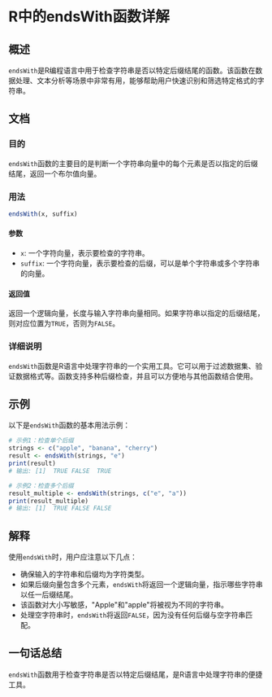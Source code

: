 <!--
Meta Description: # R中的endsWith函数详解 ## 概述 `endsWith`是R编程语言中用于检查字符串是否以特定后缀结尾的函数。该函数在数据处理、文本分析等场景中非常有用，能够帮助用户快速识别和筛选特定格式的字符串。 ## 文档 ### 目的 `endsWith`函数的主要目的是判断一个字符串向量中的每个...
Meta Keywords: endswith, false, true, strings, apple
-->

# R中的endsWith函数详解

## 概述
`endsWith`是R编程语言中用于检查字符串是否以特定后缀结尾的函数。该函数在数据处理、文本分析等场景中非常有用，能够帮助用户快速识别和筛选特定格式的字符串。

## 文档
### 目的
`endsWith`函数的主要目的是判断一个字符串向量中的每个元素是否以指定的后缀结尾，返回一个布尔值向量。

### 用法
```R
endsWith(x, suffix)
```

#### 参数
- `x`: 一个字符向量，表示要检查的字符串。
- `suffix`: 一个字符向量，表示要检查的后缀，可以是单个字符串或多个字符串的向量。

#### 返回值
返回一个逻辑向量，长度与输入字符串向量相同。如果字符串以指定的后缀结尾，则对应位置为`TRUE`，否则为`FALSE`。

### 详细说明
`endsWith`函数是R语言中处理字符串的一个实用工具。它可以用于过滤数据集、验证数据格式等。函数支持多种后缀检查，并且可以方便地与其他函数结合使用。

## 示例
以下是`endsWith`函数的基本用法示例：

```R
# 示例1：检查单个后缀
strings <- c("apple", "banana", "cherry")
result <- endsWith(strings, "e")
print(result)
# 输出: [1]  TRUE FALSE  TRUE

# 示例2：检查多个后缀
result_multiple <- endsWith(strings, c("e", "a"))
print(result_multiple)
# 输出: [1]  TRUE FALSE FALSE
```

## 解释
使用`endsWith`时，用户应注意以下几点：
- 确保输入的字符串和后缀均为字符类型。
- 如果后缀向量包含多个元素，`endsWith`将返回一个逻辑向量，指示哪些字符串以任一后缀结尾。
- 该函数对大小写敏感，"Apple"和"apple"将被视为不同的字符串。
- 处理空字符串时，`endsWith`将返回`FALSE`，因为没有任何后缀与空字符串匹配。

## 一句话总结
`endsWith`函数用于检查字符串是否以特定后缀结尾，是R语言中处理字符串的便捷工具。